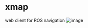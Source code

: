 # xmap
web client for ROS navigation
 ![image](https://github.com/bailiqun/xmap/blob/master/shotcut.gif)

